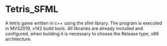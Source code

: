 # Tetris_SFML
A tetris game written in c++ using the sfml library. The program is executed in MVS2019, v142 build tools.
All libraries are already included and configured, when building it is necessary to choose the Release type, x86 architecture.
